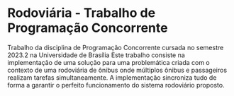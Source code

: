 # Rodoviária - Trabalho de Programação Concorrente
Trabalho da disciplina de Programação Concorrente cursada no semestre 2023.2 na Universidade de Brasília
Este trabalho consiste na implementação de uma solução para uma problemática criada com o contexto de uma rodoviária de ônibus onde múltiplos ônibus e passageiros realizam tarefas simultaneamente. A implementação sincroniza tudo de forma a garantir o perfeito funcionamento do sistema rodoviário proposto.
